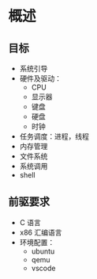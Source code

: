 # 概述

## 目标

- 系统引导
- 硬件及驱动：
    - CPU
    - 显示器
    - 键盘
    - 硬盘
    - 时钟
- 任务调度：进程，线程
- 内存管理
- 文件系统
- 系统调用
- shell

## 前驱要求

- C 语言
- x86 汇编语言
- 环境配置：
    - ubuntu
    - qemu
    - vscode
